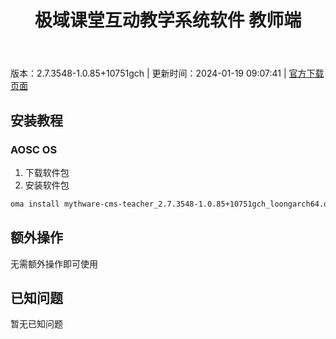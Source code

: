 ﻿---
id: 200
title: 极域课堂互动教学系统软件 教师端
toc: true
weight: 200
---

版本：2.7.3548-1.0.85+10751gch | 更新时间：2024-01-19 09:07:41 | [官方下载页面](http://app.loongapps.cn/#/detail/200)

## 安装教程 

### AOSC OS 

1. 下载软件包
2. 安装软件包

```bash
oma install mythware-cms-teacher_2.7.3548-1.0.85+10751gch_loongarch64.deb
```

## 额外操作

无需额外操作即可使用

## 已知问题

暂无已知问题

